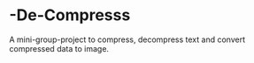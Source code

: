 # -De-Compresss
A  mini-group-project to compress, decompress text and convert compressed data to image.
